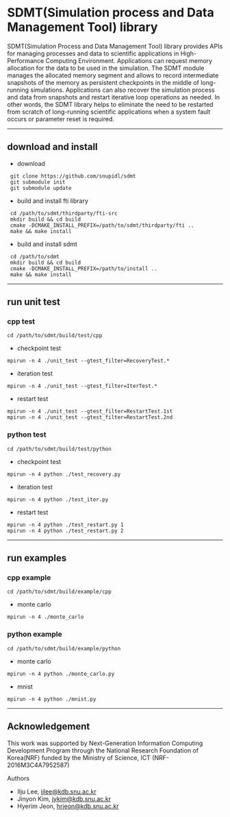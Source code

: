 # SDMT(Simulation process and Data Management Tool) library

SDMT(Simulation Process and Data Management Tool) library provides APIs
for managing processes and data to scientific applications in
High-Performance Computing Environment. Applications can request memory
allocation for the data to be used in the simulation. The SDMT module
manages the allocated memory segment and allows to record intermediate
snapshots of the memory as persistent checkpoints in the middle of
long-running simulations. Applications can also recover the simulation
process and data from snapshots and restart iterative loop operations
as needed. In other words, the SDMT library helps to eliminate the need
to be restarted from scratch of long-running scientific applications
when a system fault occurs or parameter reset is required.

---

## download and install
* download
```
 git clone https://github.com/snupidl/sdmt
 git submodule init
 git submodule update
```

* build and install fti library
```
 cd /path/to/sdmt/thirdparty/fti-src
 mkdir build && cd build
 cmake -DCMAKE_INSTALL_PREFIX=/path/to/sdmt/thirdparty/fti ..
 make && make install
```

* build and install sdmt

```
 cd /path/to/sdmt
 mkdir build && cd build
 cmake -DCMAKE_INSTALL_PREFIX=/path/to/install ..
 make && make install
```
---

## run unit test
### cpp test
```
cd /path/to/sdmt/build/test/cpp
```
  - checkpoint test
  ```
  mpirun -n 4 ./unit_test --gtest_filter=RecoveryTest.*
  ```

  - iteration test
  ```
  mpirun -n 4 ./unit_test --gtest_filter=IterTest.*
  ```

  - restart test
  ```
  mpirun -n 4 ./unit_test --gtest_filter=RestartTest.1st
  mpirun -n 4 ./unit_test --gtest_filter=RestartTest.2nd
  ```

### python test
```
cd /path/to/sdmt/build/test/python
```
  - checkpoint test
  ```
  mpirun -n 4 python ./test_recovery.py
  ```
  - iteration test
  ```
  mpirun -n 4 python ./test_iter.py
  ```
  - restart test
  ```
  mpirun -n 4 python ./test_restart.py 1
  mpirun -n 4 python ./test_restart.py 2
  ```
---

## run examples
###  cpp example
```
cd /path/to/sdmt/build/example/cpp
```
  - monte carlo
  ```
  mpirun -n 4 ./monte_carlo
  ```
### python example
```
cd /path/to/sdmt/build/example/python
```
  - monte carlo
  ```
  mpirun -n 4 python ./monte_carlo.py
  ```
  - mnist
  ```
  mpirun -n 4 python ./mnist.py
  ```

---
## Acknowledgement
This work was supported by Next-Generation Information Computing Development Program through
the National Research Foundation of Korea(NRF) funded by the Ministry of Science, ICT (NRF-2016M3C4A7952587)

Authors
- Ilju Lee, ijlee@kdb.snu.ac.kr
- Jinyon Kim, jykim@kdb.snu.ac.kr
- Hyerim Jeon, hrjeon@kdb.snu.ac.kr
